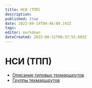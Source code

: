 ```yaml
---
title: НСИ (ТПП)
description: 
published: true
date: 2022-09-14T04:46:09.142Z
tags: 
editor: markdown
dateCreated: 2022-08-31T08:37:55.603Z
---
```


# НСИ (ТПП)

* [Описание типовых техмаршрутов](opisanie-tekhmarshrutov.md)
* [Группы техмаршрутов](gruppy-tekhprocessov.md)
